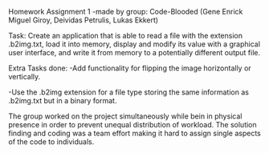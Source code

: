Homework Assignment 1 
-made by group: Code-Blooded (Gene Enrick Miguel Giroy, Deividas Petrulis, Lukas Ekkert)

Task:
Create an application that is able to read a file with the extension .b2img.txt, 
load it into memory, display and modify its value with a graphical user interface, 
and write it from memory to a potentially different output file.

Extra Tasks done:
-Add functionality for flipping the image
horizontally or vertically.

-Use the .b2img extension for a file type
storing the same information as .b2img.txt
but in a binary format.

The group worked on the project simultaneously while bein in physical presence 
in order to prevent unequal distribution of workload.
The solution finding and coding was a team effort making it hard 
to assign single aspects of the code to individuals.
